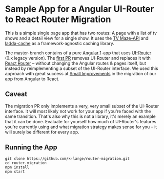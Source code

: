 # Sample App for a Angular UI-Router to React Router Migration

This is a simple single page app that has two routes: A page with a list of tv shows and a detail view for a single show. It uses the [TV Maze-API](http://www.tvmaze.com) and [ladda-cache](https://www.ladda.io) as a framework-agnostic caching library.

The master-branch contains of a pure [Angular 1](https://angularjs.org)-app that uses [UI-Router](https://ui-router.github.io) (0.x legacy version). The [first PR](https://github.com/k-lange/router-migration/pull/1) removes UI-Router and replaces it with [React Router](https://reacttraining.com/react-router/) – without changing the Angular routes & pages itself, but instead by reimplementing a subset of the UI-Router interface. We used this approach with great success at [Small Improvements](https://www.small-improvements.com) in the migration of our app from Angular to React.

## Caveat

The migration PR only implements a very, very small subset of the UI-Router interface. It will most likely not work for your app if you're faced with the same transition. That's also why this is not a library, it's merely an example that it can be done. Evaluate for yourself how much of UI-Router's features you're currently using and what migration strategy makes sense for you – it will surely be different for every app.

## Running the App

```
git clone https://github.com/k-lange/router-migration.git
cd router-migration
npm install
npm start
```
